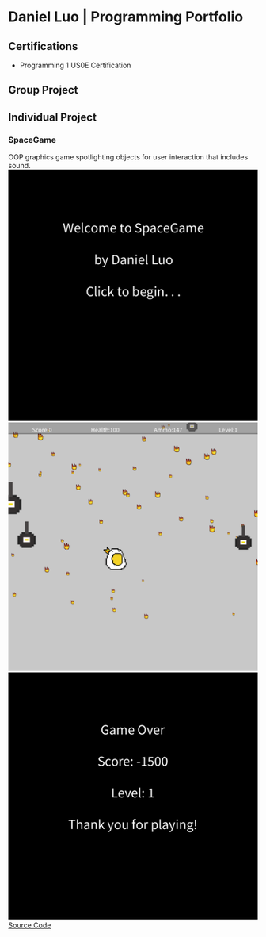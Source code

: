 # Daniel Luo | Programming Portfolio

## Certifications
* Programming 1 US0E Certification

## Group Project

## Individual Project

### SpaceGame
OOP graphics game spotlighting objects for user interaction that includes sound.
![SpaceGame Menu](https://github.com/Daniel71529/ProgrammingPortfolio/blob/main/images/SG1.png?raw=true)
![SpaceGame Gameplay](https://github.com/Daniel71529/ProgrammingPortfolio/blob/main/images/SG2.png?raw=true)
![SpaceGame Gameover](https://github.com/Daniel71529/ProgrammingPortfolio/blob/main/images/SG3.png?raw=true)
[Source Code](https://github.com/Daniel71529/ProgrammingPortfolio/blob/main/src/SpaceGame.zip)
